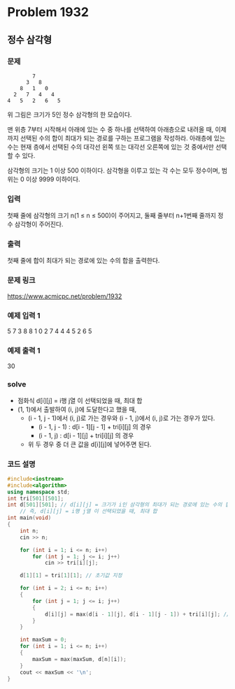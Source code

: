 # Problem 1932

## 정수 삼각형

### 문제
```
        7
      3   8
    8   1   0
  2   7   4   4
4   5   2   6   5
```
위 그림은 크기가 5인 정수 삼각형의 한 모습이다.

맨 위층 7부터 시작해서 아래에 있는 수 중 하나를 선택하여 아래층으로 내려올 때, 이제까지 선택된 수의 합이 최대가 되는 경로를 구하는 프로그램을 작성하라. 아래층에 있는 수는 현재 층에서 선택된 수의 대각선 왼쪽 또는 대각선 오른쪽에 있는 것 중에서만 선택할 수 있다.

삼각형의 크기는 1 이상 500 이하이다. 삼각형을 이루고 있는 각 수는 모두 정수이며, 범위는 0 이상 9999 이하이다.

### 입력
첫째 줄에 삼각형의 크기 n(1 ≤ n ≤ 500)이 주어지고, 둘째 줄부터 n+1번째 줄까지 정수 삼각형이 주어진다.

### 출력
첫째 줄에 합이 최대가 되는 경로에 있는 수의 합을 출력한다.

### 문제 링크
<https://www.acmicpc.net/problem/1932>

### 예제 입력 1
5
7
3 8
8 1 0
2 7 4 4
4 5 2 6 5

### 예제 출력 1
30

### solve
- 점화식 d[i][j] = i행 j열 이 선택되었을 때, 최대 합
- (1, 1)에서 출발하여 (i, j)에 도달한다고 했을 때,
  - (i - 1, j - 1)에서 (i, j)로 가는 경우와 (i - 1, j)에서 (i, j)로 가는 경우가 있다.
    - (i - 1, j - 1) : d[i - 1][j - 1] + tri[i][j] 의 경우
    - (i - 1, j) : d[i - 1][j] + tri[i][j] 의 경우
  - 위 두 경우 중 더 큰 값을 d[i][j]에 넣어주면 된다.

### 코드 설명
```C++
#include<iostream>
#include<algorithm>
using namespace std;
int tri[501][501];
int d[501][501]; // d[i][j] = 크기가 i인 삼각형의 최대가 되는 경로에 있는 수의 합, j는 현재 인덱스
	// 즉, d[i][j] = i행 j열 이 선택되었을 때, 최대 합
int main(void)
{
	int n;
	cin >> n;

	for (int i = 1; i <= n; i++)
		for (int j = 1; j <= i; j++)
			cin >> tri[i][j];

	d[1][1] = tri[1][1]; // 초기값 지정

	for (int i = 2; i <= n; i++)
	{
		for (int j = 1; j <= i; j++)
		{
			d[i][j] = max(d[i - 1][j], d[i - 1][j - 1]) + tri[i][j]; // 좌측 상단과 우측 상단의 값 중 큰 값에 현재 값을 더함
		}
	}

	int maxSum = 0;
	for (int i = 1; i <= n; i++)
	{
		maxSum = max(maxSum, d[n][i]);
	}
	cout << maxSum << '\n';
}
```

